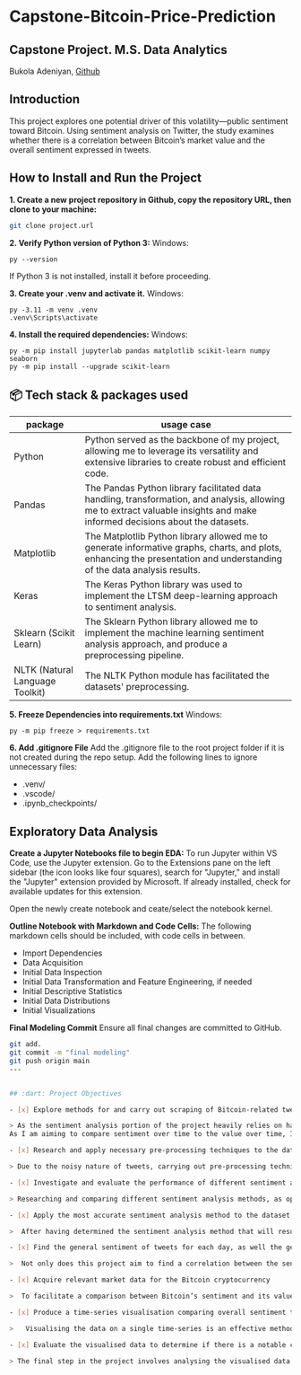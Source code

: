 # Capstone-Bitcoin-Price-Prediction

## Capstone Project. M.S. Data Analytics

Bukola Adeniyan, [Github](https://github.com/Queensdelight/Capstone-Bitcoin-Price-Prediction)

## Introduction
This project explores one potential driver of this volatility—public sentiment toward Bitcoin. Using sentiment analysis on Twitter, the study examines whether there is a correlation between Bitcoin’s market value and the overall sentiment expressed in tweets.

## How to Install and Run the Project
**1. Create a new project repository in Github, copy the repository URL, then clone to your machine:**
```bash
git clone project.url
```

**2. Verify Python version of Python 3:**
Windows: 
```shell
py --version
```
If Python 3 is not installed, install it before proceeding.


**3. Create your .venv and activate it.**
Windows: 
```shell
py -3.11 -m venv .venv
.venv\Scripts\activate
```


**4. Install the required dependencies:**
Windows: 
```shell
py -m pip install jupyterlab pandas matplotlib scikit-learn numpy seaborn
py -m pip install --upgrade scikit-learn
```

## 📦 Tech stack & packages used 

|package|usage case|
|---|---|
|Python| Python served as the backbone of my project, allowing me to leverage its versatility and extensive libraries to create robust and efficient code.|
|Pandas| The Pandas Python library facilitated data handling, transformation, and analysis, allowing me to extract valuable insights and make informed decisions about the datasets.|
|Matplotlib|  The Matplotlib Python library allowed me to generate informative graphs, charts, and plots, enhancing the presentation and understanding of the data analysis results.|
|Keras|  The Keras Python library was used to implement the LTSM deep-learning approach to sentiment analysis.|
|Sklearn (Scikit Learn)| The Sklearn Python library allowed me to implement the machine learning sentiment analysis approach, and produce a preprocessing pipeline.|
|NLTK (Natural Language Toolkit)| The NLTK Python module has facilitated the datasets' preprocessing.|


**5. Freeze Dependencies into requirements.txt** 
Windows: 
```shell
py -m pip freeze > requirements.txt
```

**6. Add .gitignore File**
Add the .gitignore file to the root project folder if it is not created during the repo setup.
Add the following lines to ignore unnecessary files: 
- .venv/
- .vscode/
- .ipynb_checkpoints/


## Exploratory Data Analysis
**Create a Jupyter Notebooks file to begin EDA:**
To run Jupyter within VS Code, use the Jupyter extension. Go to the Extensions pane on the left sidebar (the icon looks like four squares), search for "Jupyter," and install the "Jupyter" extension provided by Microsoft. If already installed, check for available updates for this extension. 

Open the newly create notebook and ceate/select the notebook kernel.

**Outline Notebook with Markdown and Code Cells:**
The following markdown cells should be included, with code cells in between.
- Import Dependencies 
- Data Acquisition
- Initial Data Inspection
- Initial Data Transformation and Feature Engineering, if needed
- Initial Descriptive Statistics 
- Initial Data Distributions
- Initial Visualizations

**Final Modeling Commit** 
Ensure all final changes are committed to GitHub.
```bash
git add.
git commit -m "final modeling"                         
git push origin main
---


## :dart: Project Objectives

- [x] Explore methods for and carry out scraping of Bitcoin-related tweets

> As the sentiment analysis portion of the project heavily relies on having tweets to analyse the sentiment of, I will need to acquire a large dataset of Bitcoin-related tweets. Researching how to scrape the relevant tweets from twitter and building the initial dataset is the first step in completing the project.
As I am aiming to compare sentiment over time to the value over time, I will need to decide on a time-period that I will scrape both the tweets and Bitcoin value data over.

- [x] Research and apply necessary pre-processing techniques to the dataset of tweets

> Due to the noisy nature of tweets, carrying out pre-processing techniques is crucial for ensuring the sentiment analysis is as accurate as possible. Similar to how numerical datasets are often normalised in machine learning to prevent bias, pre-processing the tweets will prevent any bias when determining their sentiment.

- [x] Investigate and evaluate the performance of different sentiment analysis methods}

> Researching and comparing different sentiment analysis methods, as opposed to arbitrarily selecting a single technique, is crucial to achieving the highest degree of accuracy when evaluating the sentiment towards Bitcoin. 

- [x] Apply the most accurate sentiment analysis method to the dataset of Bitcoin-related tweets

>  After having determined the sentiment analysis method that will result in the highest accuracy, and therefore the most accurate conclusion, I need to apply it to the dataset of Bitcoin-related tweets to determine the sentiment of each tweet.   

- [x] Find the general sentiment of tweets for each day, as well the general sentiment of a select subsample of the most popular tweets

>  Not only does this project aim to find a correlation between the sentiment of Bitcoin related tweets and its value, it also aims to find out if the popularity of these tweets has an influence on this correlation. To meet both aims I will need to find the average sentiment for all tweets posted on the same day, and a separate average for only those tweets which have over a certain level of popularity.

- [x] Acquire relevant market data for the Bitcoin cryptocurrency

>  To facilitate a comparison between Bitcoin’s sentiment and its value, I will need to acquire the market data for Bitcoin. As the comparison between sentiment and value is being made over time, the data must be from the same time-period as the tweets collected.

- [x] Produce a time-series visualisation comparing overall sentiment towards Bitcoin for each day, the sentiment of the most popular tweets for each day, and Bitcoins daily value

>   Visualising the data on a single time-series is an effective method to analyse the data and discover if there is any correlation between the sentiment towards Bitcoin and its value.

- [x] Evaluate the visualised data to determine if there is a notable correlation

> The final step in the project involves analysing the visualised data for any correlations, which will in turn be used to draw a conclusion on whether the public sentiment towards Bitcoin has an impact on its value, and whether or not the popularity of the tweets has an influence on this correlation.




